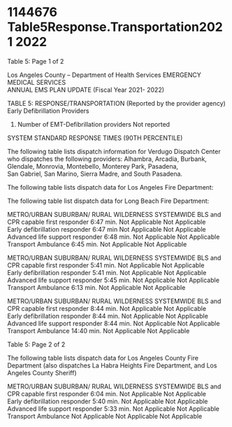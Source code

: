 # 1144676 Table5Response.Transportation2021 2022

Table 5: Page 1 of 2 
 
 
Los Angeles County – Department of Health Services 
EMERGENCY MEDICAL SERVICES  
ANNUAL EMS PLAN UPDATE 
(Fiscal Year 2021-  2022)
 
 
 
TABLE 5:  RESPONSE/TRANSPORTATION (Reported by the provider agency) 
Early Defibrillation Providers 
 
1.   Number of EMT-Defibrillation providers Not reported 
 
SYSTEM STANDARD RESPONSE TIMES (90TH PERCENTILE) 
 
The following table lists dispatch information for Verdugo Dispatch Center who dispatches the following 
providers:  Alhambra, Arcadia, Burbank, Glendale, Monrovia, Montebello, Monterey Park, Pasadena,  
San Gabriel, San Marino, Sierra Madre, and South Pasadena. 
 
The following table lists dispatch data for Los Angeles Fire Department: 
 
The following table list dispatch data for Long Beach Fire Department:  
 
 
 
 
 
 
METRO/URBAN SUBURBAN/ 
RURAL 
WILDERNESS SYSTEMWIDE 
  BLS and CPR capable first responder 
6:47 min. Not Applicable Not Applicable  
  Early defibrillation responder 
6:47 min Not Applicable Not Applicable  
  Advanced life support responder 
6:48 min. Not Applicable Not Applicable  
  Transport Ambulance 
6:45 min. Not Applicable Not Applicable  
 
METRO/URBAN SUBURBAN/ 
RURAL 
WILDERNESS SYSTEMWIDE 
  BLS and CPR capable first responder 
5:41 min. Not Applicable Not Applicable  
  Early defibrillation responder 
5:41 min. Not Applicable Not Applicable  
  Advanced life support responder 
5:45 min. Not Applicable Not Applicable  
  Transport Ambulance 
6:13 min. Not Applicable Not Applicable  
 
METRO/URBAN SUBURBAN/ 
RURAL 
WILDERNESS SYSTEMWIDE 
  BLS and CPR capable first responder 
8:44 min. Not Applicable Not Applicable  
  Early defibrillation responder 
8:44 min. Not Applicable Not Applicable  
  Advanced life support responder 
8:44 min. Not Applicable Not Applicable  
  Transport Ambulance 
14:40 min. Not Applicable Not Applicable  

Table 5: Page 2 of 2 
 
The following table lists dispatch data for Los Angeles County Fire Department (also dispatches La Habra 
Heights Fire Department, and Los Angeles County Sheriff) 
 
 
 
METRO/URBAN SUBURBAN/ 
RURAL 
WILDERNESS SYSTEMWIDE 
  BLS and CPR capable first responder 
6:04 min. Not Applicable Not Applicable  
  Early defibrillation responder 
5:40 min. Not Applicable Not Applicable  
  Advanced life support responder 
5:33 min. Not Applicable Not Applicable  
  Transport Ambulance 
Not Applicable Not Applicable Not Applicable
